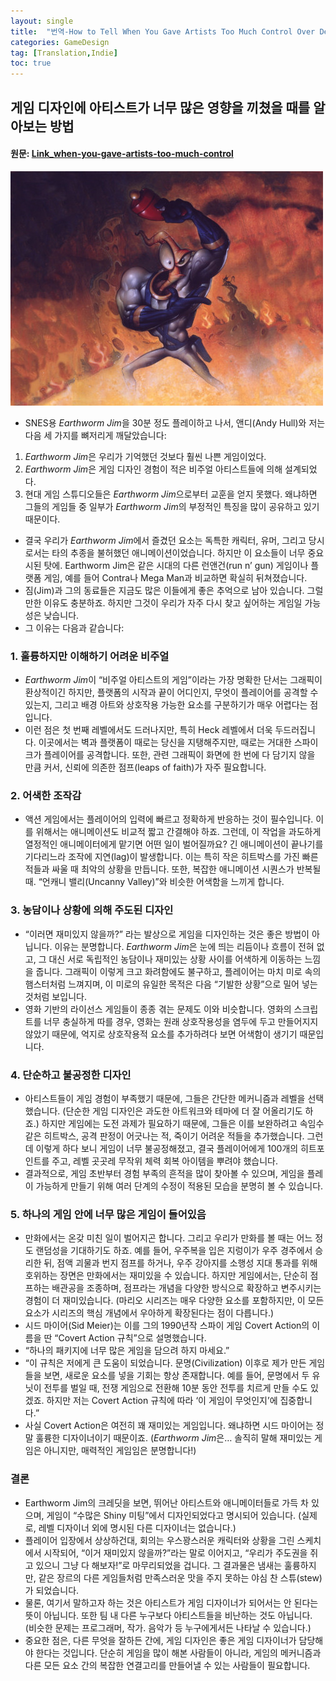 ```yaml
---
layout: single
title:  "번역-How to Tell When You Gave Artists Too Much Control Over Design"
categories: GameDesign
tag: [Translation,Indie] 
toc: true
---
```

## 게임 디자인에 아티스트가 너무 많은 영향을 끼쳤을 때를 알아보는 방법
#### 원문: [Link_when-you-gave-artists-too-much-control](https://makegames.tumblr.com/post/18591854565/how-to-tell-when-you-gave-artists-too-much-control)

![image](/images/Game02_01.jpg)

- SNES용 *Earthworm Jim*을 30분 정도 플레이하고 나서, 앤디(Andy Hull)와 저는 다음 세 가지를 뼈저리게 깨달았습니다:   
1.	*Earthworm Jim*은 우리가 기억했던 것보다 훨씬 나쁜 게임이었다.   
2.	*Earthworm Jim*은 게임 디자인 경험이 적은 비주얼 아티스트들에 의해 설계되었다.   
3.	현대 게임 스튜디오들은 *Earthworm Jim*으로부터 교훈을 얻지 못했다.
왜냐하면 그들의 게임들 중 일부가 *Earthworm Jim*의 부정적인 특징을 많이 공유하고 있기 때문이다.   
- 결국 우리가 *Earthworm Jim*에서 즐겼던 요소는 독특한 캐릭터, 유머, 그리고 당시로서는 타의 추종을 불허했던 애니메이션이었습니다. 하지만 이 요소들이 너무 중요시된 탓에. Earthworm Jim은 같은 시대의 다른 런앤건(run n’ gun) 게임이나 플랫폼 게임, 예를 들어 Contra나 Mega Man과 비교하면 확실히 뒤쳐졌습니다.   
- 짐(Jim)과 그의 동료들은 지금도 많은 이들에게 좋은 추억으로 남아 있습니다. 그럴 만한 이유도 충분하죠. 하지만 그것이 우리가 자주 다시 찾고 싶어하는 게임일 가능성은 낮습니다.   
- 그 이유는 다음과 같습니다:  

### 1. 훌륭하지만 이해하기 어려운 비주얼
- *Earthworm Jim*이 “비주얼 아티스트의 게임”이라는 가장 명확한 단서는 그래픽이 환상적이긴 하지만, 플랫폼의 시작과 끝이 어디인지, 무엇이 플레이어를 공격할 수 있는지, 그리고 배경 아트와 상호작용 가능한 요소를 구분하기가 매우 어렵다는 점입니다.   
- 이런 점은 첫 번째 레벨에서도 드러나지만, 특히 Heck 레벨에서 더욱 두드러집니다. 이곳에서는 벽과 플랫폼이 때로는 당신을 지탱해주지만, 때로는 거대한 스파이크가 플레이어를 공격합니다. 또한, 관련 그래픽이 화면에 한 번에 다 담기지 않을 만큼 커서, 신뢰에 의존한 점프(leaps of faith)가 자주 필요합니다.   

### 2. 어색한 조작감
-  액션 게임에서는 플레이어의 입력에 빠르고 정확하게 반응하는 것이 필수입니다. 이를 위해서는 애니메이션도 비교적 짧고 간결해야 하죠. 그런데, 이 작업을 과도하게 열정적인 애니메이터에게 맡기면 어떤 일이 벌어질까요? 긴 애니메이션이 끝나기를 기다리느라 조작에 지연(lag)이 발생합니다. 이는 특히 작은 히트박스를 가진 빠른 적들과 싸울 때 최악의 상황을 만듭니다. 또한, 복잡한 애니메이션 시퀀스가 반복될 때. “언캐니 밸리(Uncanny Valley)”와 비슷한 어색함을 느끼게 합니다.   

### 3. 농담이나 상황에 의해 주도된 디자인
-  “이러면 재미있지 않을까?” 라는 발상으로 게임을 디자인하는 것은 좋은 방법이 아닙니다. 이유는 분명합니다. *Earthworm Jim*은 눈에 띄는 리듬이나 흐름이 전혀 없고, 그 대신 서로 독립적인 농담이나 재미있는 상황 사이를 어색하게 이동하는 느낌을 줍니다. 그래픽이 이렇게 크고 화려함에도 불구하고, 플레이어는 마치 미로 속의 햄스터처럼 느껴지며, 이 미로의 유일한 목적은 다음 “기발한 상황”으로 밀어 넣는 것처럼 보입니다.   
- 영화 기반의 라이선스 게임들이 종종 겪는 문제도 이와 비슷합니다. 영화의 스크립트를 너무 충실하게 따를 경우, 영화는 원래 상호작용성을 염두에 두고 만들어지지 않았기 때문에, 억지로 상호작용적 요소를 추가하려다 보면 어색함이 생기기 때문입니다.   

### 4. 단순하고 불공정한 디자인
-  아티스트들이 게임 경험이 부족했기 때문에, 그들은 간단한 메커니즘과 레벨을 선택했습니다. (단순한 게임 디자인은 과도한 아트워크와 테마에 더 잘 어올리기도 하죠.) 하지만 게임에는 도전 과제가 필요하기 때문에, 그들은 이를 보완하려고 속임수 같은 히트박스, 공격 판정이 어긋나는 적, 죽이기 어려운 적들을 추가했습니다. 그런데 이렇게 하다 보니 게임이 너무 불공정해졌고, 결국 플레이어에게 100개의 히트포인트를 주고, 레벨 곳곳레 무작위 체력 회복 아이템을 뿌려야 했습니다.   
- 결과적으로, 게임 초반부터 경험 부족의 흔적을 많이 찾아볼 수 있으며, 게임을 플레이 가능하게 만들기 위해 여러 단계의 수정이 적용된 모습을 분명히 볼 수 있습니다.   

### 5. 하나의 게임 안에 너무 많은 게임이 들어있음
- 만화에서는 온갖 미친 일이 벌어지곤 합니다. 그리고 우리가 만화를 볼 때는 어느 정도 랜덤성을 기대하기도 하죠. 예를 들어, 우주복을 입은 지렁이가 우주 경주에서 승리한 뒤, 점액 괴물과 번지 점프를 하거나, 우주 강아지를 소행성 지대 통과를 위해 호위하는 장면은 만화에서는 재미있을 수 있습니다. 하지만 게임에서는, 단순히 점프하는 배관공을 조종하며, 점프라는 개념을 다양한 방식으로 확장하고 변주시키는 경험이 더 재미있습니다. (마리오 시리즈는 매우 다양한 요소를 포함하지만, 이 모든 요소가 시리즈의 핵심 개념에서 우아하게 확장된다는 점이 다릅니다.)   
- 시드 마이어(Sid Meier)는 이를 그의 1990년작 스파이 게임 Covert Action의 이름을 딴 “Covert Action 규칙”으로 설명했습니다.   
- “하나의 패키지에 너무 많은 게임을 담으려 하지 마세요.”   
- “이 규칙은 저에게 큰 도움이 되었습니다. 문명(Civilization) 이후로 제가 만든 게임들을 보면, 새로운 요소를 넣을 기회는 항상 존재합니다. 예를 들어, 문명에서 두 유닛이 전투를 벌일 때, 전쟁 게임으로 전환해 10분 동안 전투를 치르게 만들 수도 있겠죠. 하지만 저는 Covert Action 규칙에 따라 ‘이 게임이 무엇인지’에 집중합니다.”   
- 사실 Covert Action은 여전히 꽤 재미있는 게임입니다. 왜냐하면 시드 마이어는 정말 훌륭한 디자이너이기 때문이죠. (*Earthworm Jim*은… 솔직히 말해 재미있는 게임은 아니지만, 매력적인 게임임은 분명합니다!)   

### 결론 
- Earthworm Jim의 크레딧을 보면, 뛰어난 아티스트와 애니메이터들로 가득 차 있으며, 게임이 “수많은 Shiny 미팅”에서 디자인되었다고 명시되어 있습니다. (실제로, 레벨 디자이너 외에 명시된 다른 디자이너는 없습니다.)   
- 플레이어 입장에서 상상하건대, 회의는 우스꽝스러운 캐릭터와 상황을 그린 스케치에서 시작되어, “이거 재미있지 않을까?”라는 말로 이어지고, “우리가 주도권을 쥐고 있으니 그냥 다 해보자!”로 마무리되었을 겁니다. 그 결과물은 냄새는 훌륭하지만, 같은 장르의 다른 게임들처럼 만족스러운 맛을 주지 못하는 야심 찬 스튜(stew)가 되었습니다.   
- 물론, 여기서 말하고자 하는 것은 아티스트가 게임 디자이너가 되어서는 안 된다는 뜻이 아닙니다. 또한 팀 내 다른 누구보다 아티스트들을 비난하는 것도 아닙니다. (비슷한 문제는 프로그래머, 작가. 음악가 등 누구에게서든 나타날 수 있습니다.)   
- 중요한 점은, 다른 무엇을 잘하든 간에, 게임 디자인은 좋은 게임 디자이너가 담당해야 한다는 것입니다. 단순히 게임을 많이 해본 사람들이 아니라, 게임의 메커니즘과 다른 모든 요소 간의 복잡한 연결고리를 만들어낼 수 있는 사람들이 필요합니다. 
